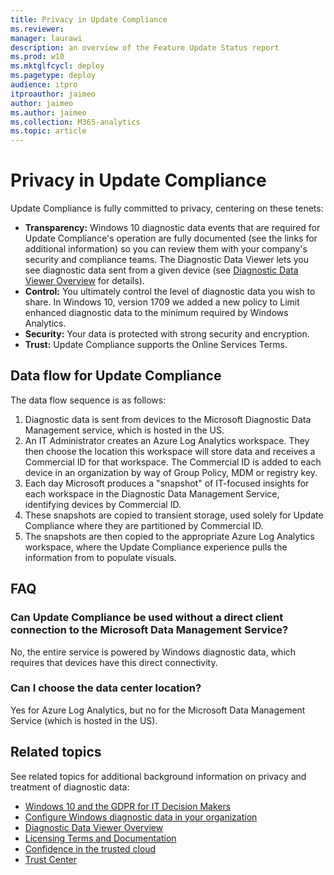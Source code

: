 ```yaml
---
title: Privacy in Update Compliance
ms.reviewer: 
manager: laurawi
description: an overview of the Feature Update Status report
ms.prod: w10
ms.mktglfcycl: deploy
ms.pagetype: deploy
audience: itpro
itproauthor: jaimeo
author: jaimeo
ms.author: jaimeo
ms.collection: M365-analytics
ms.topic: article
---
```


# Privacy in Update Compliance

Update Compliance is fully committed to privacy, centering on these tenets:

- **Transparency:** Windows 10 diagnostic data events that are required for Update Compliance's operation are fully documented (see the links for additional information) so you can review them with your company's security and compliance teams. The Diagnostic Data Viewer lets you see diagnostic data sent from a given device (see [Diagnostic Data Viewer Overview](https://docs.microsoft.com/windows/configuration/diagnostic-data-viewer-overview) for details).
- **Control:** You ultimately control the level of diagnostic data you wish to share. In Windows 10, version 1709 we added a new policy to Limit enhanced diagnostic data to the minimum required by Windows Analytics.
- **Security:** Your data is protected with strong security and encryption.
- **Trust:** Update Compliance supports the Online Services Terms.


## Data flow for Update Compliance
The data flow sequence is as follows:

1. Diagnostic data is sent from devices to the Microsoft Diagnostic Data Management service, which is hosted in the US.
2. An IT Administrator creates an Azure Log Analytics workspace. They then choose the location this workspace will store data and receives a Commercial ID for that workspace. The Commercial ID is added to each device in an organization by way of Group Policy, MDM or registry key.
3. Each day Microsoft produces a "snapshot" of IT-focused insights for each workspace in the Diagnostic Data Management Service, identifying devices by Commercial ID. 
4. These snapshots are copied to transient storage, used solely for Update Compliance where they are partitioned by Commercial ID.
5. The snapshots are then copied to the appropriate Azure Log Analytics workspace, where the Update Compliance experience pulls the information from to populate visuals. 

## FAQ

### Can Update Compliance be used without a direct client connection to the Microsoft Data Management Service?
No, the entire service is powered by Windows diagnostic data, which requires that devices have this direct connectivity.

### Can I choose the data center location?
Yes for Azure Log Analytics, but no for the Microsoft Data Management Service (which is hosted in the US).

## Related topics
See related topics for additional background information on privacy and treatment of diagnostic data:

- [Windows 10 and the GDPR for IT Decision Makers](https://docs.microsoft.com/windows/privacy/gdpr-it-guidance)
- [Configure Windows diagnostic data in your organization](https://docs.microsoft.com/windows/configuration/configure-windows-diagnostic-data-in-your-organization)
- [Diagnostic Data Viewer Overview](https://docs.microsoft.com/windows/configuration/diagnostic-data-viewer-overview)
- [Licensing Terms and Documentation](https://www.microsoftvolumelicensing.com/DocumentSearch.aspx?Mode=3&DocumentTypeId=31)
- [Confidence in the trusted cloud](https://azure.microsoft.com/support/trust-center/)
- [Trust Center](https://www.microsoft.com/trustcenter)

